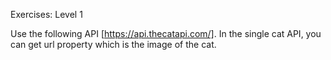 Exercises: Level 1

Use the following API [https://api.thecatapi.com/]. In the single cat API, you can get url property which is the image of the cat.
